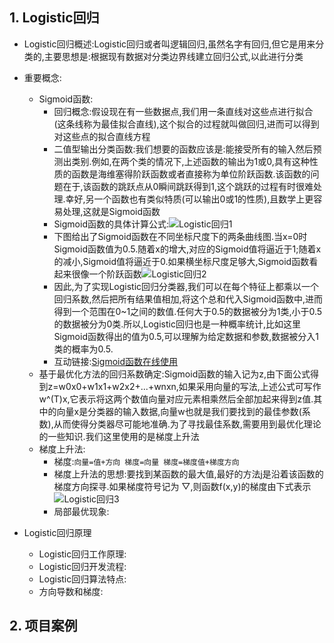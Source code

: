 ## 1. Logistic回归

* Logistic回归概述:Logistic回归或者叫逻辑回归,虽然名字有回归,但它是用来分类的,主要思想是:根据现有数据对分类边界线建立回归公式,以此进行分类

* 重要概念:
    * Sigmoid函数:
        * 回归概念:假设现在有一些数据点,我们用一条直线对这些点进行拟合(这条线称为最佳拟合直线),这个拟合的过程就叫做回归,进而可以得到对这些点的拟合直线方程
        * 二值型输出分类函数:我们想要的函数应该是:能接受所有的输入然后预测出类别.例如,在两个类的情况下,上述函数的输出为1或0,具有这种性质的函数是海维塞得阶跃函数或者直接称为单位阶跃函数.该函数的问题在于,该函数的跳跃点从0瞬间跳跃得到1,这个跳跃的过程有时很难处理.幸好,另一个函数也有类似特质(可以输出0或1的性质),且数学上更容易处理,这就是Sigmoid函数
        * Sigmoid函数的具体计算公式:![Logistic回归1](https://note.youdao.com/yws/api/personal/file/WEBd3fe43ab24cab6b606ab46b22d82ee3f?method=download&shareKey=4fc60862b74641c1078fee8818d12d71)
        * 下图给出了Sigmoid函数在不同坐标尺度下的两条曲线图.当x=0时Sigmoid函数值为0.5.随着x的增大,对应的Sigmoid值将逼近于1;随着x  的减小,Sigmoid值将逼近于0.如果横坐标尺度足够大,Sigmoid函数看起来很像一个阶跃函数![Logistic回归2](https://note.youdao.com/yws/api/personal/file/WEB152d54ea74f584c380a13a1f02aa61d7?method=download&shareKey=553b41a7dd6a5225a765a9776b3229fd)
        * 因此,为了实现Logistic回归分类器,我们可以在每个特征上都乘以一个回归系数,然后把所有结果值相加,将这个总和代入Sigmoid函数中,进而得到一个范围在0~1之间的数值.任何大于0.5的数据被分为1类,小于0.5的数据被分为0类.所以,Logistic回归也是一种概率统计,比如这里Sigmoid函数得出的值为0.5,可以理解为给定数据和参数,数据被分入1类的概率为0.5.
        * 互动链接:[Sigmoid函数在线使用](https://www.desmos.com/calculator/bgontvxotm?lang=zh-CN)
    * 基于最优化方法的回归系数确定:Sigmoid函数的输入记为z,由下面公式得到z=w0x0+w1x1+w2x2+...+wnxn,如果采用向量的写法,上述公式可写作w^(T)x,它表示将这两个数值向量对应元素相乘然后全部加起来得到z值.其中的向量x是分类器的输入数据,向量w也就是我们要找到的最佳参数(系数),从而使得分类器尽可能地准确.为了寻找最佳系数,需要用到最优化理论的一些知识.我们这里使用的是梯度上升法
    * 梯度上升法:
        * 梯度:`向量=值+方向 梯度=向量 梯度=梯度值+梯度方向`
        * 梯度上升法的思想:要找到某函数的最大值,最好的方法j是沿着该函数的梯度方向探寻.如果梯度符号记为 ▽,则函数f(x,y)的梯度由下式表示![Logistic回归3](https://note.youdao.com/yws/api/personal/file/WEB1ef9d75d833cba16e1503d893e197cef?method=download&shareKey=3e98470e316567410b6bdcc3efd2a6f3)
        * 局部最优现象:

* Logistic回归原理
    * Logistic回归工作原理:
    * Logistic回归开发流程:
    * Logistic回归算法特点:
    * 方向导数和梯度:

## 2. 项目案例

```

```
